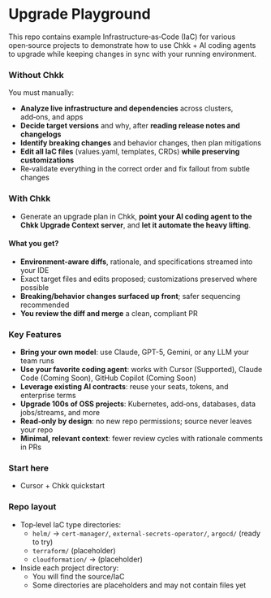 # Upgrade Playground

This repo contains example Infrastructure‑as‑Code (IaC) for various open‑source projects to demonstrate how to use Chkk + AI coding agents to upgrade while keeping changes in sync with your running environment.

### Without Chkk

You must manually:
- **Analyze live infrastructure and dependencies** across clusters, add‑ons, and apps
- **Decide target versions** and why, after **reading release notes and changelogs**
- **Identify breaking changes** and behavior changes, then plan mitigations
- **Edit all IaC files** (values.yaml, templates, CRDs) **while preserving customizations**
- Re‑validate everything in the correct order and fix fallout from subtle changes

### With Chkk
- Generate an upgrade plan in Chkk, **point your AI coding agent to the Chkk Upgrade Context server**, and **let it automate the heavy lifting**.

#### What you get?

  - **Environment‑aware diffs**, rationale, and specifications streamed into your IDE
  - Exact target files and edits proposed; customizations preserved where possible
  - **Breaking/behavior changes surfaced up front**; safer sequencing recommended
  - **You review the diff and merge** a clean, compliant PR

### Key Features

- **Bring your own model**: use Claude, GPT-5, Gemini, or any LLM your team runs
- **Use your favorite coding agent**: works with Cursor (Supported), Claude Code (Coming Soon), GitHub Copilot (Coming Soon)
- **Leverage existing AI contracts**: reuse your seats, tokens, and enterprise terms
- **Upgrade 100s of OSS projects**: Kubernetes, add‑ons, databases, data jobs/streams, and more
- **Read‑only by design**: no new repo permissions; source never leaves your repo
- **Minimal, relevant context**: fewer review cycles with rationale comments in PRs

### Start here
- Cursor + Chkk quickstart

### Repo layout
- Top‑level IaC type directories:
  - `helm/` → `cert-manager/`, `external-secrets-operator/`, `argocd/` (ready to try)
  - `terraform/`  (placeholder)
  - `cloudformation/` → (placeholder)
- Inside each project directory:
  - You will find the source/IaC
  - Some directories are placeholders and may not contain files yet
